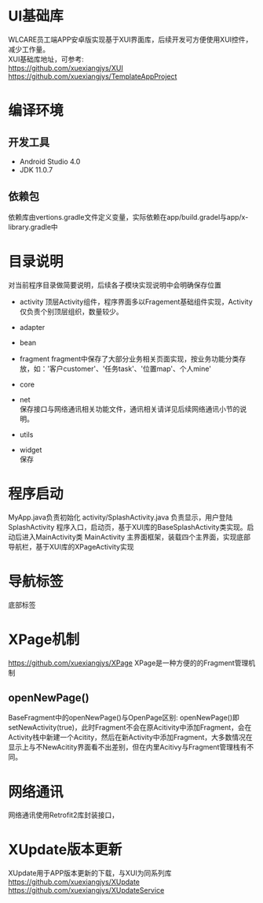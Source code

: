 UI基础库
=============================================================================================================
WLCARE员工端APP安卓版实现基于XUI界面库，后续开发可方便使用XUI控件，减少工作量。  
XUI基础库地址，可参考:  
https://github.com/xuexiangjys/XUI  
https://github.com/xuexiangjys/TemplateAppProject  


编译环境
=============================================================================================================
## 开发工具
+ Android Studio 4.0  
+ JDK 11.0.7  

## 依赖包
依赖库由vertions.gradle文件定义变量，实际依赖在app/build.gradel与app/x-library.gradle中

# 目录说明
对当前程序目录做简要说明，后续各子模块实现说明中会明确保存位置

+ activity 
顶层Activity组件，程序界面多以Fragement基础组件实现，Activity仅负责个别顶层组织，数量较少。

+ adapter  

+ bean 

+ fragment
fragment中保存了大部分业务相关页面实现，按业务功能分类存放，如：'客户customer'、'任务task'、'位置map'、个人mine'

+ core  

+ net  
保存接口与网络通讯相关功能文件，通讯相关请详见后续网络通讯小节的说明。

+ utils


+ widget  
保存

# 程序启动
MyApp.java负责初始化
activity/SplashActivity.java  负责显示，用户登陆
SplashActivity   程序入口，启动页，基于XUI库的BaseSplashActivity类实现。启动后进入MainActivity类
MainActivity 主界面框架，装载四个主界面，实现底部导航栏，基于XUI库的XPageActivity实现


# 导航标签
底部标签


# XPage机制
https://github.com/xuexiangjys/XPage
XPage是一种方便的的Fragment管理机制
## openNewPage()
BaseFragment中的openNewPage()与OpenPage区别:
openNewPage()即setNewActivity(true)，此时Fragment不会在原Acitivity中添加Fragment，会在Activity栈中新建一个Acitity，然后在新Activity中添加Fragment，大多数情况在显示上与不NewAcitity界面看不出差别，但在内里Acitivy与Fragment管理栈有不同。



# 网络通讯
网络通讯使用Retrofit2库封装接口，


# XUpdate版本更新
XUpdate用于APP版本更新的下载，与XUI为同系列库
https://github.com/xuexiangjys/XUpdate
https://github.com/xuexiangjys/XUpdateService

